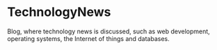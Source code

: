 # TechnologyNews
Blog, where technology news is discussed, such as web development, operating systems, the Internet of things and databases.
